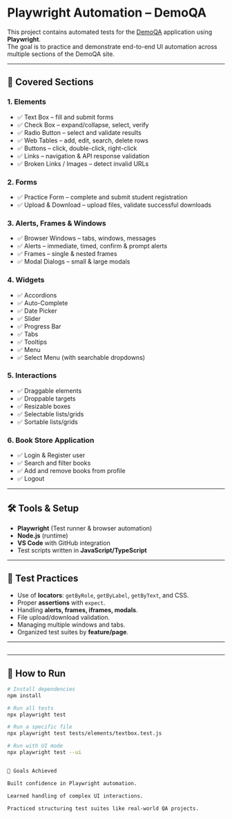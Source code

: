 # Playwright Automation – DemoQA

This project contains automated tests for the [DemoQA](https://demoqa.com/) application using **Playwright**.  
The goal is to practice and demonstrate end-to-end UI automation across multiple sections of the DemoQA site.

---

## 📌 Covered Sections

### 1. **Elements**
- ✅ Text Box – fill and submit forms  
- ✅ Check Box – expand/collapse, select, verify  
- ✅ Radio Button – select and validate results  
- ✅ Web Tables – add, edit, search, delete rows  
- ✅ Buttons – click, double-click, right-click  
- ✅ Links – navigation & API response validation  
- ✅ Broken Links / Images – detect invalid URLs  

### 2. **Forms**
- ✅ Practice Form – complete and submit student registration  
- ✅ Upload & Download – upload files, validate successful downloads  

### 3. **Alerts, Frames & Windows**
- ✅ Browser Windows – tabs, windows, messages  
- ✅ Alerts – immediate, timed, confirm & prompt alerts  
- ✅ Frames – single & nested frames  
- ✅ Modal Dialogs – small & large modals  

### 4. **Widgets**
- ✅ Accordions  
- ✅ Auto-Complete  
- ✅ Date Picker  
- ✅ Slider  
- ✅ Progress Bar  
- ✅ Tabs  
- ✅ Tooltips  
- ✅ Menu  
- ✅ Select Menu (with searchable dropdowns)  

### 5. **Interactions**
- ✅ Draggable elements  
- ✅ Droppable targets  
- ✅ Resizable boxes  
- ✅ Selectable lists/grids  
- ✅ Sortable lists/grids  

### 6. **Book Store Application**
- ✅ Login & Register user  
- ✅ Search and filter books  
- ✅ Add and remove books from profile  
- ✅ Logout  

---

## 🛠 Tools & Setup
- **Playwright** (Test runner & browser automation)  
- **Node.js** (runtime)  
- **VS Code** with GitHub integration  
- Test scripts written in **JavaScript/TypeScript**  

---

## 🚦 Test Practices
- Use of **locators**: `getByRole`, `getByLabel`, `getByText`, and CSS.  
- Proper **assertions** with `expect`.  
- Handling **alerts, frames, iframes, modals**.  
- File upload/download validation.  
- Managing multiple windows and tabs.  
- Organized test suites by **feature/page**.  

---

## 
---

## 📌 How to Run
```bash
# Install dependencies
npm install

# Run all tests
npx playwright test

# Run a specific file
npx playwright test tests/elements/textbox.test.js

# Run with UI mode
npx playwright test --ui


🎯 Goals Achieved

Built confidence in Playwright automation.

Learned handling of complex UI interactions.

Practiced structuring test suites like real-world QA projects.